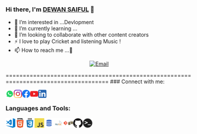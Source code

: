 ### Hi there, I'm  [DEWAN SAIFUL] 👋

- 👀 I’m interested in ...Devlopment
- 🌱 I’m currently learning ...
- 👯 I’m looking to collaborate with other content creators
- ⚡ I love to play Cricket and listening Music !
- 📫 How to reach me ...🔽
<p align="center">
<a href="mailto:dewansaifulislam11@gmail.com"><img alt="Email" src="https://img.shields.io/badge/Gmail-dewansaifulislam11@gmail.com-red?style=flat&logo=gmail"></a>
</p>
====================================================================================
### Connect with me:

[<img align="left" alt="dewansaiful | Whatsapp" width="22px" src="images/whatsapp.svg" />][whatsapp]
[<img align="left" alt="dewansaiful | Instagram" width="22px" src="images/instagram.svg" />][instagram]
[<img align="left" alt="dewansaiful | Facebook" width="22px" src="images/facebook.svg" />][facebook]
[<img align="left" alt="dewansaiful | YouTube" width="22px" src="images/youtube.svg" />][youtube]
[<img align="left" alt="dewansaiful | LinkedIn" width="22px" src="images/linkedin.svg" />][linkedin]

<br/>

### Languages and Tools:


<img align="left" alt="Visual Studio Code" width="26px" src="https://raw.githubusercontent.com/github/explore/80688e429a7d4ef2fca1e82350fe8e3517d3494d/topics/visual-studio-code/visual-studio-code.png" />
<img align="left" alt="HTML5" width="26px" src="https://raw.githubusercontent.com/github/explore/80688e429a7d4ef2fca1e82350fe8e3517d3494d/topics/html/html.png" />
<img align="left" alt="CSS3" width="26px" src="https://raw.githubusercontent.com/github/explore/80688e429a7d4ef2fca1e82350fe8e3517d3494d/topics/css/css.png" />

<img align="left" alt="JavaScript" width="26px" src="https://raw.githubusercontent.com/github/explore/80688e429a7d4ef2fca1e82350fe8e3517d3494d/topics/javascript/javascript.png" />
<img align="left" alt="SQL" width="26px" src="https://raw.githubusercontent.com/github/explore/80688e429a7d4ef2fca1e82350fe8e3517d3494d/topics/sql/sql.png" />
<img align="left" alt="MySQL" width="26px" src="https://raw.githubusercontent.com/github/explore/80688e429a7d4ef2fca1e82350fe8e3517d3494d/topics/mysql/mysql.png" />

<img align="left" alt="Git" width="26px" src="https://raw.githubusercontent.com/github/explore/80688e429a7d4ef2fca1e82350fe8e3517d3494d/topics/git/git.png" />
<img align="left" alt="GitHub" width="26px" src="https://raw.githubusercontent.com/github/explore/78df643247d429f6cc873026c0622819ad797942/topics/github/github.png" />
<img align="left" alt="Terminal" width="26px" src="https://raw.githubusercontent.com/github/explore/80688e429a7d4ef2fca1e82350fe8e3517d3494d/topics/terminal/terminal.png" />


[DEWAN SAIFUL]: https://github.com/dewansaiful
[whatsapp]: https://wa.link/t5z8v7
[instagram]: https://www.instagram.com/saiful.dewan21
[facebook]: https://www.facebook.com/Saiful.dewan21
[linkedin]: https://www.linkedin.com/in/saifuldewan21
[youtube]: https://www.youtube.com/channel/UCD68NehHm4aEsQ2n6DYOoKQ



<!---
dewansaiful/dewansaiful is a ✨ special ✨ repository because its `README.md` (this file) appears on your GitHub profile.
You can click the Preview link to take a look at your changes.
--->
